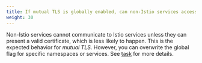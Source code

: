 ```yaml
---
title: If mutual TLS is globally enabled, can non-Istio services access Istio services?
weight: 30
---
```

Non-Istio services cannot communicate to Istio services unless they can present a valid certificate, which is less likely to happen.
This is the expected behavior for *mutual TLS*. However, you can overwrite the
global flag for specific namespaces or services. See
[task](/docs/tasks/security/authn-policy) for more details.
